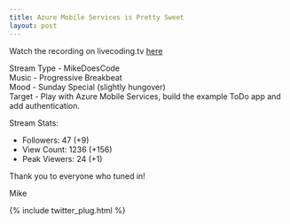 ```yaml
---
title: Azure Mobile Services is Pretty Sweet
layout: post
---
```


Watch the recording on livecoding.tv [here](https://www.livecoding.tv/video/mikedoescode-windows-phone-session/)  

Stream Type - MikeDoesCode  
Music - Progressive Breakbeat   
Mood - Sunday Special (slightly hungover)  
Target - Play with Azure Mobile Services, build the example ToDo app and add authentication.  



Stream Stats:  
 - Followers: 47 (+9)    
 - View Count: 1236 (+156)    
 - Peak Viewers: 24 (+1)  

Thank you to everyone who tuned in!

Mike

{% include twitter_plug.html %}